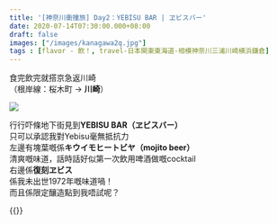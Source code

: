```yaml
---
title: '[神奈川衝撞旅] Day2：YEBISU BAR | ヱビスバー'
date: 2020-07-14T07:30:00.000+08:00
draft: false
images: ["/images/kanagawa2q.jpg"]
tags : [flavor - 飲！, travel-日本関東東海道-相模神奈川三浦川崎横浜鎌倉]
---
```


食完飲完就搭京急返川崎  
（根岸線：桜木町 → **川崎**）

![](/images/kanagawa2q.jpg)
 
行行吓條地下街見到**YEBISU BAR（ヱビスバー）**  
只可以承認我對Yebisu毫無抵抗力  
左邊有塊葉嘅係**キウイモヒートビヤ（mojito beer）**  
清爽嘅味道，話時話好似第一次飲用啤酒做嘅cocktail  
右邊係**復刻ヱビス**  
係我未出世1972年嘅味道喎！  
而且係限定釀造點到我唔試呢？  


{{<kanagawa>}}
